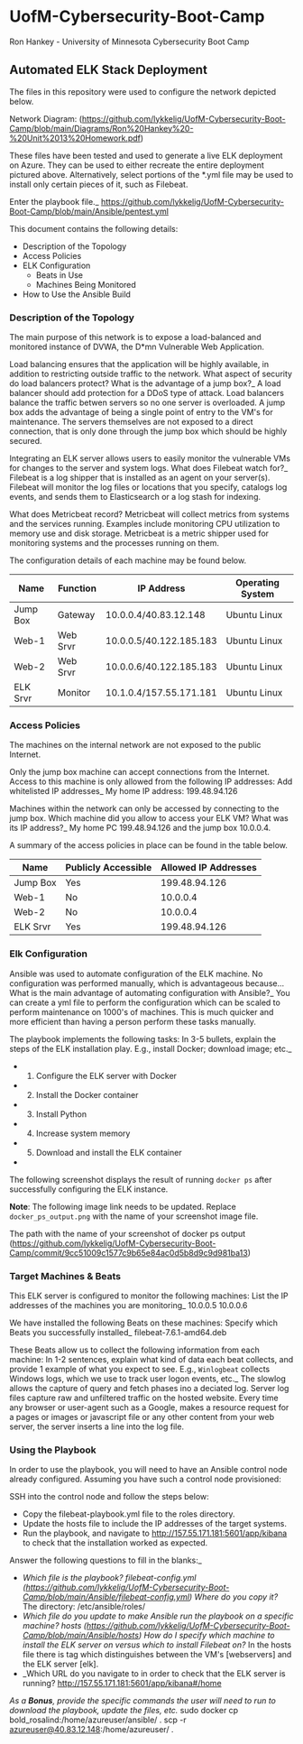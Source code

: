 # UofM-Cybersecurity-Boot-Camp
Ron Hankey - University of Minnesota Cybersecurity Boot Camp
## Automated ELK Stack Deployment

The files in this repository were used to configure the network depicted below.

  

Network Diagram: (https://github.com/lykkelig/UofM-Cybersecurity-Boot-Camp/blob/main/Diagrams/Ron%20Hankey%20-%20Unit%2013%20Homework.pdf)

These files have been tested and used to generate a live ELK deployment on Azure. They can be used to either recreate the entire deployment pictured above. Alternatively, select portions of the *.yml file may be used to install only certain pieces of it, such as Filebeat.

 Enter the playbook file._
  https://github.com/lykkelig/UofM-Cybersecurity-Boot-Camp/blob/main/Ansible/pentest.yml

This document contains the following details:
- Description of the Topology
- Access Policies
- ELK Configuration
  - Beats in Use
  - Machines Being Monitored
- How to Use the Ansible Build


### Description of the Topology

The main purpose of this network is to expose a load-balanced and monitored instance of DVWA, the D*mn Vulnerable Web Application.

Load balancing ensures that the application will be highly available, in addition to restricting outside traffic to the network.
What aspect of security do load balancers protect? What is the advantage of a jump box?_
A load balancer should add protection for a DDoS type of attack. Load balancers balance the traffic betwen servers so no one server is overloaded. A jump box adds the advantage of being a single point of entry to the VM's for maintenance. The servers themselves are not exposed to a direct connection, that is only done through the jump box which should be highly secured.  

Integrating an ELK server allows users to easily monitor the vulnerable VMs for changes to the server and system logs.
What does Filebeat watch for?_
Filebeat is a log shipper that is installed as an agent on your server(s). Filebeat will monitor the log files or locations that you specify, catalogs log events, and sends them to Elasticsearch or a log stash for indexing.

What does Metricbeat record?
Metricbeat will collect metrics from systems and the services running. Examples include monitoring CPU utilization to memory use and disk storage. Metricbeat is a metric shipper used for monitoring systems and the processes running on them.

The configuration details of each machine may be found below.

| Name     | Function | IP Address              | Operating System |
|----------|----------|-------------------------|------------------|
| Jump Box | Gateway  | 10.0.0.4/40.83.12.148   | Ubuntu Linux     |
| Web-1    | Web Srvr | 10.0.0.5/40.122.185.183 | Ubuntu Linux     |
| Web-2    | Web Srvr | 10.0.0.6/40.122.185.183 | Ubuntu Linux     |
| ELK Srvr | Monitor  | 10.1.0.4/157.55.171.181 | Ubuntu Linux     |

### Access Policies

The machines on the internal network are not exposed to the public Internet. 

Only the jump box machine can accept connections from the Internet. Access to this machine is only allowed from the following IP addresses:
Add whitelisted IP addresses_
My home IP address: 199.48.94.126

Machines within the network can only be accessed by connecting to the jump box.
Which machine did you allow to access your ELK VM? What was its IP address?_
My home PC 199.48.94.126 and the jump box 10.0.0.4.

A summary of the access policies in place can be found in the table below.

| Name     | Publicly Accessible | Allowed IP Addresses |
|----------|---------------------|----------------------|
| Jump Box | Yes                 | 199.48.94.126        |
| Web-1    | No                  | 10.0.0.4             |
| Web-2    | No                  | 10.0.0.4             |
| ELK Srvr | Yes                 | 199.48.94.126        |

### Elk Configuration

Ansible was used to automate configuration of the ELK machine. No configuration was performed manually, which is advantageous because...
What is the main advantage of automating configuration with Ansible?_
You can create a yml file to perform the configuration which can be scaled to perform maintenance on 1000's of machines.
This is much quicker and more efficient than having a person perform these tasks manually.

The playbook implements the following tasks:
In 3-5 bullets, explain the steps of the ELK installation play. E.g., install Docker; download image; etc._
- 1) Configure the ELK server with Docker
- 2) Install the Docker container
- 3) Install Python
- 4) Increase system memory
- 5) Download and install the ELK container
- 

The following screenshot displays the result of running `docker ps` after successfully configuring the ELK instance.

**Note**: The following image link needs to be updated. Replace `docker_ps_output.png` with the name of your screenshot image file.  


The path with the name of your screenshot of docker ps output (https://github.com/lykkelig/UofM-Cybersecurity-Boot-Camp/commit/9cc51009c1577c9b65e84ac0d5b8d9c9d981ba13)

### Target Machines & Beats
This ELK server is configured to monitor the following machines:
List the IP addresses of the machines you are monitoring_
10.0.0.5
10.0.0.6

We have installed the following Beats on these machines:
Specify which Beats you successfully installed_
filebeat-7.6.1-amd64.deb

These Beats allow us to collect the following information from each machine:
In 1-2 sentences, explain what kind of data each beat collects, and provide 1 example of what you expect to see. E.g., `Winlogbeat` collects Windows logs, which we use to track user logon events, etc._
The slowlog allows the capture of query and fetch phases ino a deciated log.
Server log files capture raw and unfiltered traffic on the hosted website. Every time any browser or user-agent such as a Google, makes a resource request for a pages or images or javascript file or any other content from your web server, the server inserts a line into the log file.

### Using the Playbook
In order to use the playbook, you will need to have an Ansible control node already configured. Assuming you have such a control node provisioned: 

SSH into the control node and follow the steps below:
- Copy the filebeat-playbook.yml file to the roles directory.
- Update the hosts file to include the IP addresses of the target systems.
- Run the playbook, and navigate to http://157.55.171.181:5601/app/kibana to check that the installation worked as expected.

Answer the following questions to fill in the blanks:_
- _Which file is the playbook? filebeat-config.yml (https://github.com/lykkelig/UofM-Cybersecurity-Boot-Camp/blob/main/Ansible/filebeat-config.yml)
  Where do you copy it?_ The directory: /etc/ansible/roles/
- _Which file do you update to make Ansible run the playbook on a specific machine? hosts
(https://github.com/lykkelig/UofM-Cybersecurity-Boot-Camp/blob/main/Ansible/hosts)
 How do I specify which machine to install the ELK server on versus which to install Filebeat on?_
 In the hosts file there is tag which distinguishes between the VM's [webservers] and the ELK server [elk].
- _Which URL do you navigate to in order to check that the ELK server is running?
http://157.55.171.181:5601/app/kibana#/home

_As a **Bonus**, provide the specific commands the user will need to run to download the playbook, update the files, etc._
sudo docker cp bold_rosalind:/home/azureuser/ansible/  .
scp -r azureuser@40.83.12.148:/home/azureuser/ .
